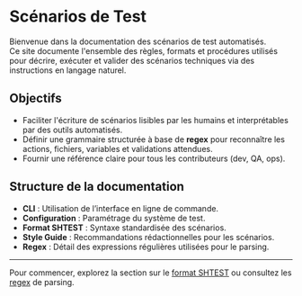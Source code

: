 # Scénarios de Test

Bienvenue dans la documentation des scénarios de test automatisés.  
Ce site documente l'ensemble des règles, formats et procédures utilisés pour décrire, exécuter et valider des scénarios techniques via des instructions en langage naturel.

## Objectifs

- Faciliter l'écriture de scénarios lisibles par les humains et interprétables par des outils automatisés.
- Définir une grammaire structurée à base de **regex** pour reconnaître les actions, fichiers, variables et validations attendues.
- Fournir une référence claire pour tous les contributeurs (dev, QA, ops).

## Structure de la documentation

- **CLI** : Utilisation de l’interface en ligne de commande.
- **Configuration** : Paramétrage du système de test.
- **Format SHTEST** : Syntaxe standardisée des scénarios.
- **Style Guide** : Recommandations rédactionnelles pour les scénarios.
- **Regex** : Détail des expressions régulières utilisées pour le parsing.

---

Pour commencer, explorez la section sur le [format SHTEST](shtest_format.md) ou consultez les [regex](regex_documentation.md) de parsing.

